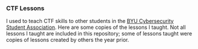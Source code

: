 ### CTF Lessons

I used to teach CTF skills to other students in the [BYU Cybersecurity Student Association](https://github.com/BYU-CSA). Here are some copies of the lessons I taught. Not all lessons I taught are included in this repository; some of lessons taught were copies of lessons created by others the year prior.